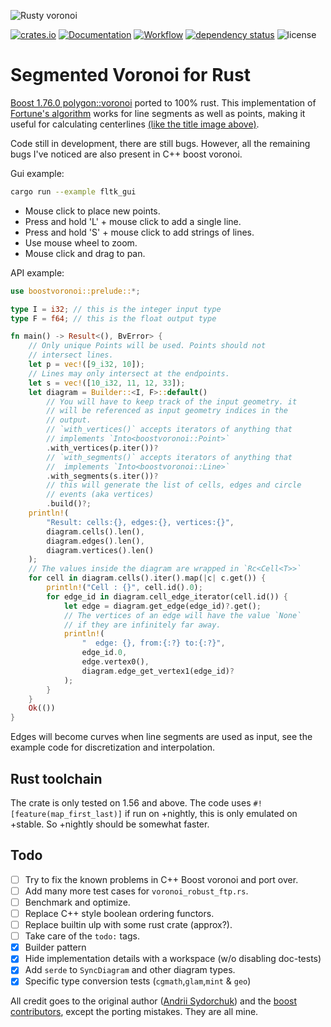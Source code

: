 ![Rusty voronoi](img/title.png)

[![crates.io](https://img.shields.io/crates/v/boostvoronoi.svg)](https://crates.io/crates/boostvoronoi)
[![Documentation](https://docs.rs/boostvoronoi/badge.svg)](https://docs.rs/boostvoronoi)
[![Workflow](https://github.com/eadf/boostvoronoi.rs/workflows/Rust/badge.svg)](https://github.com/eadf/boostvoronoi.rs/workflows/Rust/badge.svg)
[![dependency status](https://deps.rs/crate/boostvoronoi/0.10.2/status.svg)](https://deps.rs/crate/boostvoronoi/0.10.2)
![license](https://img.shields.io/crates/l/boostvoronoi)

# Segmented Voronoi for Rust

[Boost 1.76.0 polygon::voronoi](https://www.boost.org/doc/libs/1_76_0/libs/polygon/doc/voronoi_main.htm) ported to 100% rust.
This implementation of [Fortune's algorithm](https://en.wikipedia.org/wiki/Fortune%27s_algorithm) works for line segments as well as points, making it useful for calculating centerlines [(like the title image above)](https://github.com/eadf/toxicblend.rs).

Code still in development, there are still bugs. However, all the remaining bugs I've noticed are also present in C++ boost voronoi.

Gui example:
```sh
cargo run --example fltk_gui
```
* Mouse click to place new points. 
* Press and hold 'L' + mouse click to add a single line. 
* Press and hold 'S' + mouse click to add strings of lines.
* Use mouse wheel to zoom.
* Mouse click and drag to pan.

API example:
```rust
use boostvoronoi::prelude::*;

type I = i32; // this is the integer input type
type F = f64; // this is the float output type

fn main() -> Result<(), BvError> {
    // Only unique Points will be used. Points should not
    // intersect lines.
    let p = vec!([9_i32, 10]);
    // Lines may only intersect at the endpoints.
    let s = vec!([10_i32, 11, 12, 33]);
    let diagram = Builder::<I, F>::default()
        // You will have to keep track of the input geometry. it
        // will be referenced as input geometry indices in the
        // output.
        // `with_vertices()` accepts iterators of anything that
        // implements `Into<boostvoronoi::Point>`
        .with_vertices(p.iter())?
        // `with_segments()` accepts iterators of anything that
        //  implements `Into<boostvoronoi::Line>`
        .with_segments(s.iter())?
        // this will generate the list of cells, edges and circle
        // events (aka vertices)
        .build()?;
    println!(
        "Result: cells:{}, edges:{}, vertices:{}",
        diagram.cells().len(),
        diagram.edges().len(),
        diagram.vertices().len()
    );
    // The values inside the diagram are wrapped in `Rc<Cell<T>>`
    for cell in diagram.cells().iter().map(|c| c.get()) {
        println!("Cell : {}", cell.id().0);
        for edge_id in diagram.cell_edge_iterator(cell.id()) {
            let edge = diagram.get_edge(edge_id)?.get();
            // The vertices of an edge will have the value `None`
            // if they are infinitely far away.
            println!(
                "  edge: {}, from:{:?} to:{:?}",
                edge_id.0,
                edge.vertex0(),
                diagram.edge_get_vertex1(edge_id)?
            );
        }
    }
    Ok(())
}
```
Edges will become curves when line segments are used as input, see the example code for discretization and interpolation. 

## Rust toolchain
The crate is only tested on 1.56 and above.
The code uses ```#![feature(map_first_last)]``` if run on +nightly, this is only emulated on +stable.
So +nightly should be somewhat faster.

## Todo
- [ ] Try to fix the known problems in C++ Boost voronoi and port over.  
- [ ] Add many more test cases for `voronoi_robust_ftp.rs`.
- [ ] Benchmark and optimize.
- [ ] Replace C++ style boolean ordering functors.
- [ ] Replace builtin ulp with some rust crate (approx?).
- [ ] Take care of the `todo:` tags.
- [x] Builder pattern
- [x] Hide implementation details with a workspace (w/o disabling doc-tests)
- [x] Add `serde` to `SyncDiagram` and other diagram types. 
- [x] Specific type conversion tests (`cgmath`,`glam`,`mint` & `geo`)

All credit goes to the original author ([Andrii Sydorchuk](https://github.com/asydorchuk)) and the [boost contributors](https://github.com/boostorg/polygon), except the porting mistakes. They are all mine.
